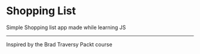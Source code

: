 # Shopping List

Simple Shopping list app made while learning JS
_______________________________________________

Inspired by the Brad Traversy Packt course